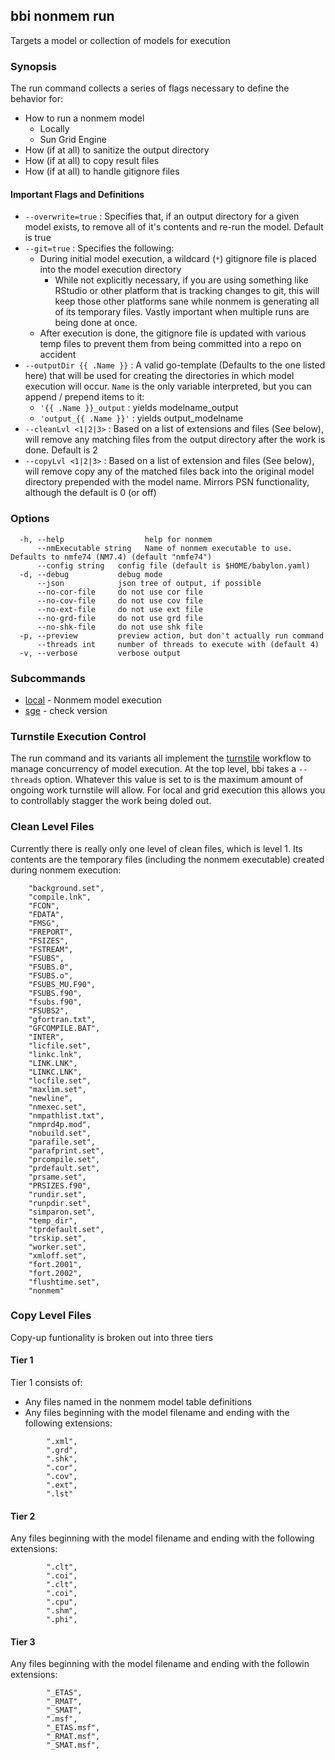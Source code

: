 ## bbi nonmem run

Targets a model or collection of models for execution

### Synopsis

The run command collects a series of flags necessary to define the behavior for:

* How to run a nonmem model
    * Locally
    * Sun Grid Engine
* How (if at all) to sanitize the output directory
* How (if at all) to copy result files
* How (if at all) to handle gitignore files

#### Important Flags and Definitions

* `--overwrite=true` : Specifies that, if an output directory for a given model exists, to remove all of it's contents and re-run the model. Default is true
* `--git=true` : Specifies the following:
     * During initial model execution, a wildcard (`*`) gitignore file is placed into the model execution directory
        * While not explicitly necessary, if you are using something like RStudio or other platform that is tracking changes to git, this will keep those other platforms sane while nonmem is generating all of its temporary files. Vastly important when multiple runs are being done at once. 
     * After execution is done, the gitignore file is updated with various temp files to prevent them from being committed into a repo on accident
* `--outputDir {{ .Name }}` : A valid go-template (Defaults to the one listed here) that will be used for creating the directories in which model execution will occur. `Name` is the only variable interpreted, but you can append / prepend items to it:
    * `'{{ .Name }}_output` : yields modelname_output
    * `'output_{{ .Name }}'` : yields output_modelname
* `--cleanLvl <1|2|3>` : Based on a list of extensions and files (See below), will remove any matching files from the output directory after the work is done. Default is 2
* `--copyLvl <1|2|3>` : Based on a list of extension and files (See below), will remove copy any of the matched files back into the original model directory prepended with the model name. Mirrors PSN functionality, although the default is 0 (or off)

### Options

```
  -h, --help                  help for nonmem
      --nmExecutable string   Name of nonmem executable to use. Defaults to nmfe74 (NM7.4) (default "nmfe74")
      --config string   config file (default is $HOME/babylon.yaml)
  -d, --debug           debug mode
      --json            json tree of output, if possible
      --no-cor-file     do not use cor file
      --no-cov-file     do not use cov file
      --no-ext-file     do not use ext file
      --no-grd-file     do not use grd file
      --no-shk-file     do not use shk file
  -p, --preview         preview action, but don't actually run command
      --threads int     number of threads to execute with (default 4)
  -v, --verbose         verbose output
```

### Subcommands
* [local](local/local.md) - Nonmem model execution
* [sge](sge/sge.md) - check version


### Turnstile Execution Control
The run command and its variants all implement the [turnstile](https://github.com/metrumresearchgroup/turnstile) workflow to manage concurrency of model execution. At the top level, bbi takes a `--threads` option. Whatever this value is set to is the maximum amount of ongoing work turnstile will allow. For local and grid execution this allows you to controllably stagger the work being doled out. 

### Clean Level Files
Currently there is really only one level of clean files, which is level 1. Its contents are the temporary files (including the nonmem executable) created during nonmem execution:

```
    "background.set",
	"compile.lnk",
	"FCON",
	"FDATA",
	"FMSG",
	"FREPORT",
	"FSIZES",
	"FSTREAM",
	"FSUBS",
	"FSUBS.0",
	"FSUBS.o",
	"FSUBS_MU.F90",
	"FSUBS.f90",
	"fsubs.f90",
	"FSUBS2",
	"gfortran.txt",
	"GFCOMPILE.BAT",
	"INTER",
	"licfile.set",
	"linkc.lnk",
	"LINK.LNK",
	"LINKC.LNK",
	"locfile.set",
	"maxlim.set",
	"newline",
	"nmexec.set",
	"nmpathlist.txt",
	"nmprd4p.mod",
	"nobuild.set",
	"parafile.set",
	"parafprint.set",
	"prcompile.set",
	"prdefault.set",
	"prsame.set",
	"PRSIZES.f90",
	"rundir.set",
	"runpdir.set",
	"simparon.set",
	"temp_dir",
	"tprdefault.set",
	"trskip.set",
	"worker.set",
	"xmloff.set",
	"fort.2001",
	"fort.2002",
	"flushtime.set",
	"nonmem"
```

### Copy Level Files

Copy-up funtionality is broken out into three tiers

#### Tier 1
Tier 1 consists of:

* Any files named in the nonmem model table definitions
* Any files beginning with the model filename and ending with the following extensions:

```
    	".xml",
		".grd",
		".shk",
		".cor",
		".cov",
		".ext",
		".lst"
```

#### Tier 2
Any files beginning with the model filename and ending with the following extensions:

```
        ".clt",
		".coi",
		".clt",
		".coi",
		".cpu",
		".shm",
		".phi",
```


#### Tier 3
Any files beginning with the model filename and ending with the followin extensions:

```
		"_ETAS",
		"_RMAT",
		"_SMAT",
		".msf",
		"_ETAS.msf",
		"_RMAT.msf",
		"_SMAT.msf",
```